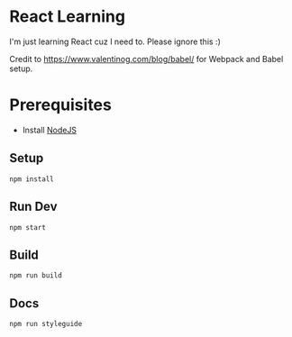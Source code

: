 # React Learning

I'm just learning React cuz I need to. Please ignore this :)

Credit to https://www.valentinog.com/blog/babel/ for Webpack and Babel setup.

# Prerequisites
* Install [NodeJS](https://nodejs.org/en/download/)

## Setup
```shell script
npm install
```

## Run Dev
```shell script
npm start
```

## Build
```shell script
npm run build
```

## Docs
```shell script
npm run styleguide
```
